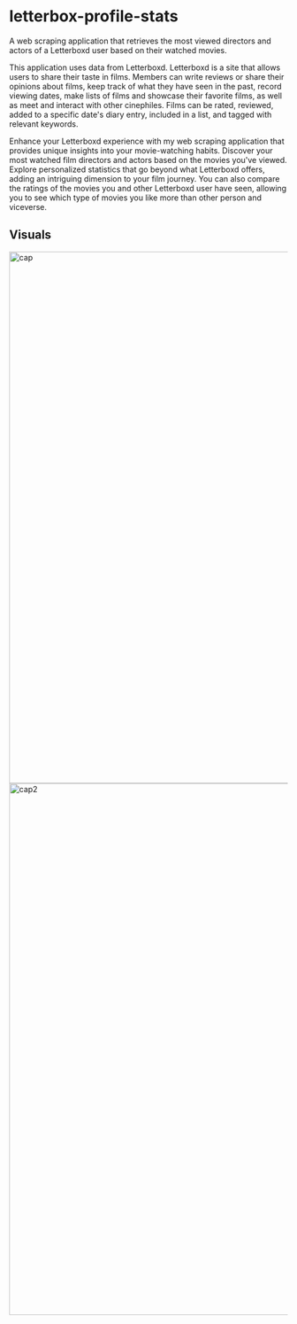 # letterbox-profile-stats
A web scraping application that retrieves the most viewed directors and actors of a Letterboxd user based on their watched movies.

This application uses data from Letterboxd. Letterboxd is a site that allows users to share their taste in films.
Members can write reviews or share their opinions about films, keep track of what they have seen in the past, record viewing dates, make lists of films and showcase their favorite films, 
as well as meet and interact with other cinephiles. Films can be rated, reviewed, added to a specific date's diary entry, included in a list, and tagged with relevant keywords.

Enhance your Letterboxd experience with my web scraping application that provides unique insights into your movie-watching habits. 
Discover your most watched film directors and actors based on the movies you've viewed. Explore personalized statistics that go beyond what Letterboxd offers, adding an intriguing dimension to your film journey.
You can also compare the ratings of the movies you and other Letterboxd user have seen, allowing you to see which type of movies you like more than other person and viceverse.

## Visuals
<img width="960" alt="cap" src="https://github.com/javipzv/letterbox-profile-stats/assets/90279135/8879dc44-6fd1-4755-a2e3-97e41a218e27">
<img width="960" alt="cap2" src="https://github.com/javipzv/letterbox-profile-stats/assets/90279135/dc568c01-c439-4177-9ef3-a56749f6c873">
